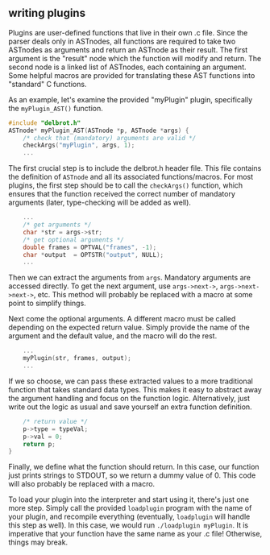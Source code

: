 ## writing plugins ##
Plugins are user-defined functions that live in their own .c file. Since the parser deals only in ASTnodes, all functions are required to take two ASTnodes as arguments and return an ASTnode as their result. The first argument is the "result" node which the function will modify and return. The second node is a linked list of ASTnodes, each containing an argument. Some helpful macros are provided for translating these AST functions into "standard" C functions.

As an example, let's examine the provided "myPlugin" plugin, specifically the `myPlugin_AST()` function.

```c
#include "delbrot.h"
ASTnode* myPlugin_AST(ASTnode *p, ASTnode *args) {
    /* check that (mandatory) arguments are valid */
    checkArgs("myPlugin", args, 1);
    ...
```
The first crucial step is to include the delbrot.h header file. This file contains the definition of `ASTnode` and all its associated functions/macros. For most plugins, the first step should be to call the `checkArgs()` function, which ensures that the function received the correct number of mandatory arguments (later, type-checking will be added as well).

```c
    ...
    /* get arguments */
    char *str = args->str;
    /* get optional arguments */
    double frames = OPTVAL("frames", -1);
    char *output  = OPTSTR("output", NULL);
    ...
```
Then we can extract the arguments from `args`. Mandatory arguments are accessed directly. To get the next argument, use `args->next->`, `args->next->next->`, etc. This method will probably be replaced with a macro at some point to simplify things.

Next come the optional arguments. A different macro must be called depending on the expected return value. Simply provide the name of the argument and the default value, and the macro will do the rest.

```c
    ...
    myPlugin(str, frames, output);
    ...
```
If we so choose, we can pass these extracted values to a more traditional function that takes standard data types. This makes it easy to abstract away the argument handling and focus on the function logic. Alternatively, just write out the logic as usual and save yourself an extra function definition.

```c
    /* return value */
    p->type = typeVal;
    p->val = 0;
    return p;
}
```
Finally, we define what the function should return. In this case, our function just prints strings to STDOUT, so we return a dummy value of 0. This code will also probably be replaced with a macro.

To load your plugin into the interpreter and start using it, there's just one more step. Simply call the provided `loadplugin` program with the name of your plugin, and recompile everything (eventually, `loadplugin` will handle this step as well). In this case, we would run `./loadplugin myPlugin`. It is imperative that your function have the same name as your .c file! Otherwise, things may break.
